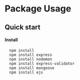 # Package Usage

## Quick start

#### Install

      npm install
      npm install express
      npm install nodemon
      npm install express-validator
      npm install mongoose
      npm install ejs

